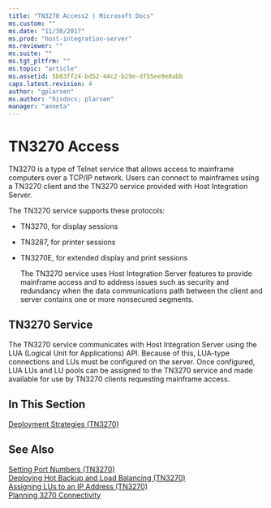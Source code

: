 ```yaml
---
title: "TN3270 Access2 | Microsoft Docs"
ms.custom: ""
ms.date: "11/30/2017"
ms.prod: "host-integration-server"
ms.reviewer: ""
ms.suite: ""
ms.tgt_pltfrm: ""
ms.topic: "article"
ms.assetid: 5b03ff24-bd52-44c2-b29e-df55ee9e8abb
caps.latest.revision: 4
author: "gplarsen"
ms.author: "hisdocs; plarsen"
manager: "anneta"
---
```

# TN3270 Access
TN3270 is a type of Telnet service that allows access to mainframe computers over a TCP/IP network. Users can connect to mainframes using a TN3270 client and the TN3270 service provided with Host Integration Server.  
  
 The TN3270 service supports these protocols:  
  
- TN3270, for display sessions  
  
- TN3287, for printer sessions  
  
- TN3270E, for extended display and print sessions  
  
  The TN3270 service uses Host Integration Server features to provide mainframe access and to address issues such as security and redundancy when the data communications path between the client and server contains one or more nonsecured segments.  
  
## TN3270 Service  
 The TN3270 service communicates with Host Integration Server using the LUA (Logical Unit for Applications) API. Because of this, LUA-type connections and LUs must be configured on the server. Once configured, LUA LUs and LU pools can be assigned to the TN3270 service and made available for use by TN3270 clients requesting mainframe access.  
  
## In This Section  
 [Deployment Strategies (TN3270)](../core/deployment-strategies-tn3270-2.md)  
  
## See Also  
 [Setting Port Numbers (TN3270)](../core/setting-port-numbers-tn3270-1.md)   
 [Deploying Hot Backup and Load Balancing (TN3270)](../core/deploying-hot-backup-and-load-balancing-tn3270-1.md)   
 [Assigning LUs to an IP Address (TN3270)](../core/assigning-lus-to-an-ip-address-tn3270-1.md)   
 [Planning 3270 Connectivity](../core/planning-3270-connectivity2.md)